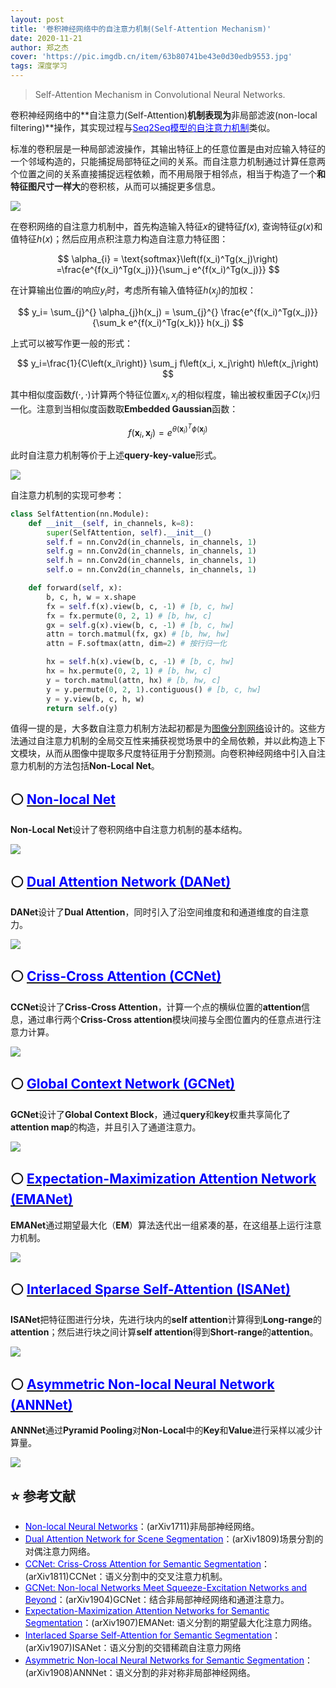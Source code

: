 ```yaml
---
layout: post
title: '卷积神经网络中的自注意力机制(Self-Attention Mechanism)'
date: 2020-11-21
author: 郑之杰
cover: 'https://pic.imgdb.cn/item/63b80741be43e0d30edb9553.jpg'
tags: 深度学习
---
```


> Self-Attention Mechanism in Convolutional Neural Networks.

卷积神经网络中的**自注意力(Self-Attention)**机制表现为**非局部滤波(non-local filtering)**操作，其实现过程与[<font color=Blue>Seq2Seq模型的自注意力机制</font>](https://0809zheng.github.io/2020/04/24/self-attention.html)类似。

标准的卷积层是一种局部滤波操作，其输出特征上的任意位置是由对应输入特征的一个邻域构造的，只能捕捉局部特征之间的关系。而自注意力机制通过计算任意两个位置之间的关系直接捕捉远程依赖，而不用局限于相邻点，相当于构造了一个**和特征图尺寸一样大**的卷积核，从而可以捕捉更多信息。

![](https://pic.imgdb.cn/item/63b808dabe43e0d30edf6519.jpg)

在卷积网络的自注意力机制中，首先构造输入特征$x$的键特征$f(x)$, 查询特征$g(x)$和值特征$h(x)$；然后应用点积注意力构造自注意力特征图：

$$ \alpha_{i} = \text{softmax}\left(f(x_i)^Tg(x_j)\right) =\frac{e^{f(x_i)^Tg(x_j)}}{\sum_j e^{f(x_i)^Tg(x_j)}} $$

在计算输出位置$i$的响应$y_i$时，考虑所有输入值特征$h(x_j)$的加权：

$$ y_i=  \sum_{j}^{} \alpha_{j}h(x_j) =  \sum_{j}^{} \frac{e^{f(x_i)^Tg(x_j)}}{\sum_k e^{f(x_i)^Tg(x_k)}} h(x_j) $$

上式可以被写作更一般的形式：

$$
y_i=\frac{1}{C\left(x_i\right)} \sum_j f\left(x_i, x_j\right) h\left(x_j\right)
$$

其中相似度函数$f(\cdot,\cdot)$计算两个特征位置$x_i,x_j$的相似程度，输出被权重因子$C(x_i)$归一化。注意到当相似度函数取**Embedded Gaussian**函数：

$$
f\left(\mathbf{x}_i, \mathbf{x}_j\right)=e^{\theta\left(\mathbf{x}_i\right)^T \phi\left(\mathbf{x}_j\right)}
$$

此时自注意力机制等价于上述**query-key-value**形式。

![](https://pic.imgdb.cn/item/63b80c02be43e0d30ee766fd.jpg)


自注意力机制的实现可参考：

```python
class SelfAttention(nn.Module):
    def __init__(self, in_channels, k=8):
        super(SelfAttention, self).__init__()
        self.f = nn.Conv2d(in_channels, in_channels, 1)
        self.g = nn.Conv2d(in_channels, in_channels, 1)
        self.h = nn.Conv2d(in_channels, in_channels, 1)
        self.o = nn.Conv2d(in_channels, in_channels, 1)

    def forward(self, x):
        b, c, h, w = x.shape
        fx = self.f(x).view(b, c, -1) # [b, c, hw]
        fx = fx.permute(0, 2, 1) # [b, hw, c]
        gx = self.g(x).view(b, c, -1) # [b, c, hw]
        attn = torch.matmul(fx, gx) # [b, hw, hw]
        attn = F.softmax(attn, dim=2) # 按行归一化

        hx = self.h(x).view(b, c, -1) # [b, c, hw]
        hx = hx.permute(0, 2, 1) # [b, hw, c]
        y = torch.matmul(attn, hx) # [b, hw, c]
        y = y.permute(0, 2, 1).contiguous() # [b, c, hw]
        y = y.view(b, c, h, w)
        return self.o(y)
```

值得一提的是，大多数自注意力机制方法起初都是为[图像分割网络](https://0809zheng.github.io/2020/05/07/semantic-segmentation.html#2-%E5%9F%BA%E4%BA%8E%E5%A4%9A%E5%B0%BA%E5%BA%A6%E7%89%B9%E5%BE%81%E7%9A%84%E5%9B%BE%E5%83%8F%E5%88%86%E5%89%B2%E6%A8%A1%E5%9E%8B)设计的。这些方法通过自注意力机制的全局交互性来捕获视觉场景中的全局依赖，并以此构造上下文模块，从而从图像中提取多尺度特征用于分割预测。向卷积神经网络中引入自注意力机制的方法包括**Non-Local Net**。

## ⚪ [<font color=blue>Non-local Net</font>](https://0809zheng.github.io/2020/11/06/nonlocal.html)

**Non-Local Net**设计了卷积网络中自注意力机制的基本结构。

![](https://pic.imgdb.cn/item/63fc1688f144a010074cf050.jpg)

## ⚪ [<font color=blue>Dual Attention Network (DANet)</font>](https://0809zheng.github.io/2020/11/13/danet.html)

**DANet**设计了**Dual Attention**，同时引入了沿空间维度和和通道维度的自注意力。

![](https://pic.imgdb.cn/item/64099facf144a010078cd559.jpg)

## ⚪ [<font color=blue>Criss-Cross Attention (CCNet)</font>](https://0809zheng.github.io/2020/11/08/ccnet.html)

**CCNet**设计了**Criss-Cross Attention**，计算一个点的横纵位置的**attention**信息，通过串行两个**Criss-Cross attention**模块间接与全图位置内的任意点进行注意力计算。

![](https://pic.imgdb.cn/item/64099a43f144a0100782dc4c.jpg)

## ⚪ [<font color=blue>Global Context Network (GCNet)</font>](https://0809zheng.github.io/2020/11/07/gcnet.html)

**GCNet**设计了**Global Context Block**，通过**query**和**key**权重共享简化了**attention map**的构造，并且引入了通道注意力。

![](https://pic.imgdb.cn/item/63fd6c84f144a010075c40f9.jpg)


## ⚪ [<font color=blue>Expectation-Maximization Attention Network (EMANet)</font>](https://0809zheng.github.io/2020/11/14/emanet.html)

**EMANet**通过期望最大化（**EM**）算法迭代出一组紧凑的基，在这组基上运行注意力机制。

![](https://pic.imgdb.cn/item/640addbef144a010079cef75.jpg)

## ⚪ [<font color=blue>Interlaced Sparse Self-Attention (ISANet)</font>](https://0809zheng.github.io/2020/11/22/isanet.html)

**ISANet**把特征图进行分块，先进行块内的**self attention**计算得到**Long-range**的**attention**；然后进行块之间计算**self attention**得到**Short-range**的**attention**。

![](https://pic.imgdb.cn/item/640c52fff144a0100720a61f.jpg)

## ⚪ [<font color=blue>Asymmetric Non-local Neural Network (ANNNet)</font>](https://0809zheng.github.io/2020/11/15/annnet.html)

**ANNNet**通过**Pyramid Pooling**对**Non-Local**中的**Key**和**Value**进行采样以减少计算量。

![](https://pic.imgdb.cn/item/640c3ab2f144a01007ef66a3.jpg)


## ⭐ 参考文献
- [<font color=blue>Non-local Neural Networks</font>](https://0809zheng.github.io/2020/11/06/nonlocal.html)：(arXiv1711)非局部神经网络。
- [<font color=blue>Dual Attention Network for Scene Segmentation</font>](https://0809zheng.github.io/2020/11/13/danet.html)：(arXiv1809)场景分割的对偶注意力网络。
- [<font color=blue>CCNet: Criss-Cross Attention for Semantic Segmentation</font>](https://0809zheng.github.io/2020/11/08/ccnet.html)：(arXiv1811)CCNet：语义分割中的交叉注意力机制。
- [<font color=blue>GCNet: Non-local Networks Meet Squeeze-Excitation Networks and Beyond</font>](https://0809zheng.github.io/2020/11/07/gcnet.html)：(arXiv1904)GCNet：结合非局部神经网络和通道注意力。
- [<font color=blue>Expectation-Maximization Attention Networks for Semantic Segmentation</font>](https://0809zheng.github.io/2020/11/14/emanet.html)：(arXiv1907)EMANet: 语义分割的期望最大化注意力网络。
- [<font color=blue>Interlaced Sparse Self-Attention for Semantic Segmentation</font>](https://0809zheng.github.io/2020/11/22/isanet.html)：(arXiv1907)ISANet：语义分割的交错稀疏自注意力网络
- [<font color=blue>Asymmetric Non-local Neural Networks for Semantic Segmentation</font>](https://0809zheng.github.io/2020/11/15/annnet.html)：(arXiv1908)ANNNet：语义分割的非对称非局部神经网络。
